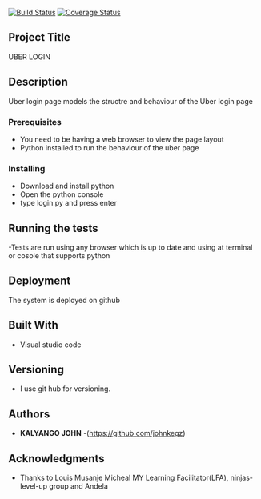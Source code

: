 [![Build Status](https://travis-ci.org/johnkegz/level-up.svg?branch=master)](https://travis-ci.org/johnkegz/level-up)
[![Coverage Status](https://coveralls.io/repos/github/johnkegz/level-up/badge.svg)](https://coveralls.io/github/johnkegz/level-up)

## Project Title

UBER LOGIN

## Description
Uber login page models the structre and behaviour of the Uber login page

### Prerequisites

 * You need to be having a web browser to view the page layout
 *  Python installed to run the behaviour of the uber page

### Installing

 * Download and install python
 * Open the python console 
 * type login.py and press enter


## Running the tests

-Tests are run using any browser which is up to date and using at terminal or cosole that supports python


## Deployment

The system is deployed on github

## Built With

* Visual studio code

## Versioning

 * I use git hub for versioning.

## Authors

* **KALYANGO JOHN** -(https://github.com/johnkegz)

## Acknowledgments

* Thanks to Louis Musanje Micheal MY Learning Facilitator(LFA), ninjas-level-up group and Andela

